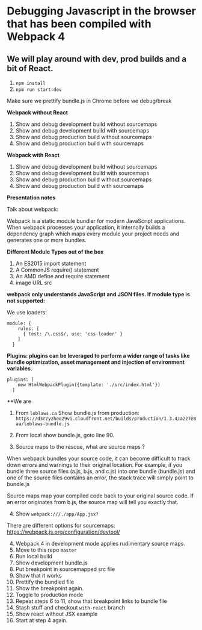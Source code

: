 # Debugging Javascript in the browser that has been compiled with Webpack 4
## We will play around with dev, prod builds and a bit of React.

1.  `npm install`
2.  `npm run start:dev`

Make sure we prettify bundle.js in Chrome before we debug/break

**Webpack without React**
1. Show and debug development build without sourcemaps
2. Show and debug development build with sourcemaps
3. Show and debug production build without sourcemaps
4. Show and debug production build with sourcemaps

**Webpack with React**
1. Show and debug development build without sourcemaps
2. Show and debug development build with sourcemaps
3. Show and debug production build without sourcemaps
4. Show and debug production build with sourcemaps


**Presentation notes**

Talk about webpack:

Webpack is a static module bundler for modern JavaScript applications. When webpack processes your application, it internally builds a dependency graph which maps every module your project needs and generates one or more bundles.

**Different Module Types out of the box**
1. An ES2015 import statement
2. A CommonJS require() statement
3. An AMD define and require statement
4. image URL src

**webpack only understands JavaScript and JSON files. If module type is not supported:**

We use loaders:

```
module: {
    rules: [
      { test: /\.css$/, use: 'css-loader' }
    ]
  }
```

**Plugins:  plugins can be leveraged to perform a wider range of tasks like bundle optimization, asset management and injection of environment variables.**

```
plugins: [
    new HtmlWebpackPlugin({template: './src/index.html'})
  ]
```

**We are 

1. From `loblaws.ca` Show bundle.js from production:
`https://d3rzy2hoo29vi.cloudfront.net/builds/production/1.3.4/a227e8aa/loblaws-bundle.js`

2. From local show bundle.js, goto line 90.
3. Source maps to the rescue, what are source maps ?

When webpack bundles your source code, it can become difficult to track down errors and warnings to their original location. For example, if you bundle three source files (a.js, b.js, and c.js) into one bundle (bundle.js) and one of the source files contains an error, the stack trace will simply point to bundle.js

Source maps map your compiled code back to your original source code. If an error originates from b.js, the source map will tell you exactly that.

4. Show `webpack:///./app/App.jsx?`

There are different options for sourcemaps:
https://webpack.js.org/configuration/devtool/

4. Webpack 4 in development mode applies rudimentary source maps.
5. Move to this repo `master`
6. Run local build
7. Show development bundle.js
8. Put breakpoint in sourcemapped src file
9. Show that it works
10. Prettify the bundled file
11. Show the breakpoint again.
12. Toggle to production mode
13. Repeat steps 6 to 11, show that breakpoint links to bundle file
14. Stash stuff and checkout `with-react` branch
15. Show react without JSX example
16. Start at step 4 again.
